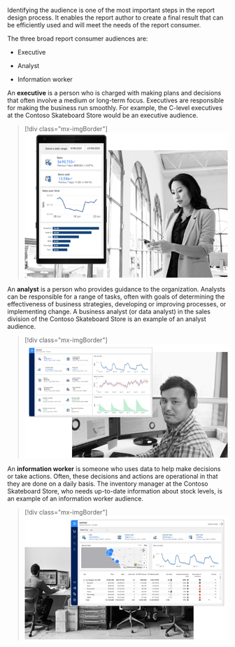Identifying the audience is one of the most important steps in the report design process. It enables the report author to create a final result that can be efficiently used and will meet the needs of the report consumer.

The three broad report consumer audiences are:

- Executive

- Analyst

- Information worker

An **executive** is a person who is charged with making plans and decisions that often involve a medium or long-term focus. Executives are responsible for making the business run smoothly. For example, the C-level executives at the Contoso Skateboard Store would be an executive audience.

> [!div class="mx-imgBorder"]
> [![Image shows an example Power BI report on a mobile device and a photograph of an executive.](../media/rd01-audience-executive-views-mobile-dashboard.png)](../media/rd01-audience-executive-views-mobile-dashboard.png#lightbox)

An **analyst** is a person who provides guidance to the organization. Analysts can be responsible for a range of tasks, often with goals of determining the effectiveness of business strategies, developing or improving processes, or implementing change. A business analyst (or data analyst) in the sales division of the Contoso Skateboard Store is an example of an analyst audience.

> [!div class="mx-imgBorder"]
> [![Image shows an example Power BI report and a photograph of an analyst.](../media/rd01-audience-analyst-creates-report.png)](../media/rd01-audience-analyst-creates-report.png#lightbox)

An **information worker** is someone who uses data to help make decisions or take actions. Often, these decisions and actions are operational in that they are done on a daily basis. The inventory manager at the Contoso Skateboard Store, who needs up-to-date information about stock levels, is an example of an information worker audience.

> [!div class="mx-imgBorder"]
> [![Image shows an example Power BI report from the Contoso Skateboard Store.](../media/rd01-audience-information-worker-uses-report.png)](../media/rd01-audience-information-worker-uses-report.png#lightbox)